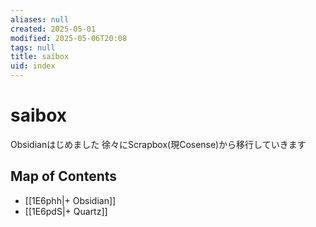 ```yaml
---
aliases: null
created: 2025-05-01
modified: 2025-05-06T20:08
tags: null
title: saibox
uid: index
---
```


# saibox

Obsidianはじめました
徐々にScrapbox(現Cosense)から移行していきます

## Map of Contents

- [[1E6phh|+ Obsidian]]
- [[1E6pdS|+ Quartz]]